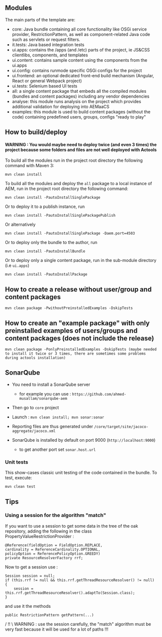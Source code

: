 ## Modules

The main parts of the template are:

* core: Java bundle containing all core functionality like OSGi service provider, RestrictionPattern, as well as component-related Java code such as servlets or request filters.
* it.tests: Java based integration tests
* ui.apps: contains the /apps (and /etc) parts of the project, ie JS&CSS clientlibs, components, and templates
* ui.content: contains sample content using the components from the ui.apps
* ui.config: contains runmode specific OSGi configs for the project
* ui.frontend: an optional dedicated front-end build mechanism (Angular, React or general Webpack project)
* ui.tests: Selenium based UI tests
* all: a single content package that embeds all the compiled modules (bundles and content packages) including any vendor dependencies
* analyse: this module runs analysis on the project which provides additional validation for deploying into AEMaaCS
* examples: this module is used to build content packages (without the code) containing predefined users, groups, configs "ready to play"


## How to build/deploy

#### WARNING : You would maybe need to deploy twice (and even 3 times) the project because some folders and files are not well deployed with Actools


To build all the modules run in the project root directory the following command with Maven 3:

    mvn clean install

To build all the modules and deploy the `all` package to a local instance of AEM, run in the project root directory the following command:

    mvn clean install -PautoInstallSinglePackage

Or to deploy it to a publish instance, run

    mvn clean install -PautoInstallSinglePackagePublish

Or alternatively

    mvn clean install -PautoInstallSinglePackage -Daem.port=4503

Or to deploy only the bundle to the author, run

    mvn clean install -PautoInstallBundle

Or to deploy only a single content package, run in the sub-module directory (i.e `ui.apps`)

    mvn clean install -PautoInstallPackage

## How to create a release without user/group and content packages

    mvn clean package -PwithoutPreinstalledExamples -DskipTests

## How to create an "example package" with only preinstalled examples of users/groups and content packages (does not include the release)
    
    mvn clean package -PonlyPreinstalledExamples -DskipTests (maybe needed to install it twice or 3 times, there are sometimes some problems during actools installation)


## SonarQube
- You need to install a SonarQube server
    - for example you can use : ```https://github.com/ahmed-musallam/sonarqube-aem```

- Then go to ```core``` project

- Launch : ```mvn clean install; mvn sonar:sonar```

- Reporting files are thus generated under ```/core/target/site/jacoco-aggregate/jacoco.xml```

- SonarQube is installed by default on port 9000  (```http://localhost:9000```)
    - to get another port set ```sonar.host.url```

### Unit tests

This show-cases classic unit testing of the code contained in the bundle. To
test, execute:

    mvn clean test

## Tips
### Using a session for the algorithm "match"
If you want to use a session to get some data in the tree of the oak repository, adding the following in the class PropertyValueRestrictionProvider :

    @Reference(fieldOption = FieldOption.REPLACE,
    cardinality = ReferenceCardinality.OPTIONAL,
    policyOption = ReferencePolicyOption.GREEDY)
    private ResourceResolverFactory rrf;

Now to get a session use :

    Session session = null;
    if (this.rrf != null && this.rrf.getThreadResourceResolver() != null) {
        session = this.rrf.getThreadResourceResolver().adaptTo(Session.class);
    }

and use it the methods
    
    public RestrictionPattern getPattern(...)

/ !! \ WARNING : use the session carefully, the "match" algorithm must be very fast because it will be used for a lot of paths !!!
